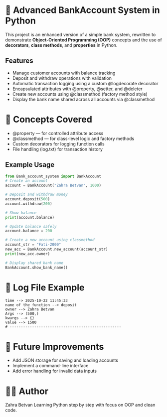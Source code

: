# 🏦 Advanced BankAccount System in Python

This project is an enhanced version of a simple bank system, rewritten to demonstrate **Object-Oriented Programming (OOP)** concepts and the use of **decorators**, **class methods**, and **properties** in Python.
## Features
- Manage customer accounts with balance tracking
- Deposit and withdraw operations with validation
- Automatic transaction logging using a custom @logdecorate decorator
- Encapsulated attributes with @property, @setter, and @deleter
- Create new accounts using @classmethod (factory method style)
- Display the bank name shared across all accounts via @classmethod 

# 🧠 Concepts Covered
- @property — for controlled attribute access
- @classmethod — for class-level logic and factory methods
- Custom decorators for logging function calls
- File handling (log.txt) for transaction history

## Example Usage
```python
from Bank_account_system import BankAccount
# Create an account
account = BankAccount("Zahra Betvan", 1000)

# Deposit and withdraw money
account.deposit(500)
account.withdraw(200)

# Show balance
print(account.balance)

# Update balance safely
account.balance = 200

# Create a new account using classmethod
account_str = "Fati-2000"
new_acc = BankAccount.new_account(account_str)
print(new_acc.owner)

# Display shared bank name
BankAccount.show_bank_name()

```
# 🧾 Log File Example
```text
time --> 2025-10-22 11:45:33
name of the function --> deposit
owner --> Zahra Betvan
Args --> (500,)
kwargs --> {}
value --> 1500
# --------------------------------------------------
```
# 🧩 Future Improvements
- Add JSON storage for saving and loading accounts
- Implement a command-line interface
- Add error handling for invalid data inputs

# 🧑‍💻 Author

Zahra Betvan
Learning Python step by step with focus on OOP and clean code.